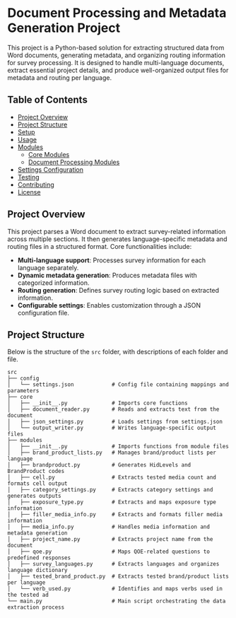 # Document Processing and Metadata Generation Project

This project is a Python-based solution for extracting structured data from Word documents, generating metadata, and organizing routing information for survey processing. It is designed to handle multi-language documents, extract essential project details, and produce well-organized output files for metadata and routing per language.

## Table of Contents
- [Project Overview](#project-overview)
- [Project Structure](#project-structure)
- [Setup](#setup)
- [Usage](#usage)
- [Modules](#modules)
  - [Core Modules](#core-modules)
  - [Document Processing Modules](#document-processing-modules)
- [Settings Configuration](#settings-configuration)
- [Testing](#testing)
- [Contributing](#contributing)
- [License](#license)

## Project Overview

This project parses a Word document to extract survey-related information across multiple sections. It then generates language-specific metadata and routing files in a structured format. Core functionalities include:
- **Multi-language support**: Processes survey information for each language separately.
- **Dynamic metadata generation**: Produces metadata files with categorized information.
- **Routing generation**: Defines survey routing logic based on extracted information.
- **Configurable settings**: Enables customization through a JSON configuration file.

## Project Structure

Below is the structure of the `src` folder, with descriptions of each folder and file.

```plaintext
src
├── config
│   └── settings.json            # Config file containing mappings and parameters
├── core
│   ├── __init__.py              # Imports core functions
│   ├── document_reader.py       # Reads and extracts text from the document
│   ├── json_settings.py         # Loads settings from settings.json
│   └── output_writer.py         # Writes language-specific output files
├── modules
│   ├── __init__.py              # Imports functions from module files
│   ├── brand_product_lists.py   # Manages brand/product lists per language
│   ├── brandproduct.py          # Generates HidLevels and BrandProduct codes
│   ├── cell.py                  # Extracts tested media count and formats cell output
│   ├── category_settings.py     # Extracts category settings and generates outputs
│   ├── exposure_type.py         # Extracts and maps exposure type information
│   ├── filler_media_info.py     # Extracts and formats filler media information
│   ├── media_info.py            # Handles media information and metadata generation
│   ├── project_name.py          # Extracts project name from the document
│   ├── qoe.py                   # Maps QOE-related questions to predefined responses
│   ├── survey_languages.py      # Extracts languages and organizes language dictionary
│   ├── tested_brand_product.py  # Extracts tested brand/product lists per language
│   └── verb_used.py             # Identifies and maps verbs used in the tested ad
└── main.py                      # Main script orchestrating the data extraction process
